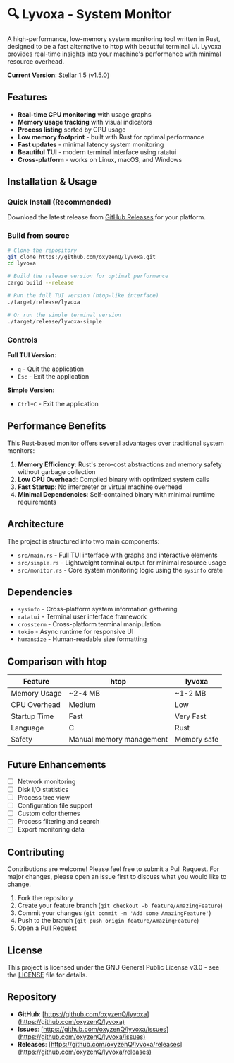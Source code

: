 # 🔍 Lyvoxa - System Monitor

A high-performance, low-memory system monitoring tool written in Rust, designed to be a fast alternative to htop with beautiful terminal UI. Lyvoxa provides real-time insights into your machine's performance with minimal resource overhead.

**Current Version**: Stellar 1.5 (v1.5.0)

## Features

- **Real-time CPU monitoring** with usage graphs
- **Memory usage tracking** with visual indicators
- **Process listing** sorted by CPU usage
- **Low memory footprint** - built with Rust for optimal performance
- **Fast updates** - minimal latency system monitoring
- **Beautiful TUI** - modern terminal interface using ratatui
- **Cross-platform** - works on Linux, macOS, and Windows

## Installation & Usage

### Quick Install (Recommended)

Download the latest release from [GitHub Releases](https://github.com/oxyzenQ/lyvoxa/releases) for your platform.

### Build from source

```bash
# Clone the repository
git clone https://github.com/oxyzenQ/lyvoxa.git
cd lyvoxa

# Build the release version for optimal performance
cargo build --release

# Run the full TUI version (htop-like interface)
./target/release/lyvoxa

# Or run the simple terminal version
./target/release/lyvoxa-simple
```

### Controls

**Full TUI Version:**
- `q` - Quit the application
- `Esc` - Exit the application

**Simple Version:**
- `Ctrl+C` - Exit the application

## Performance Benefits

This Rust-based monitor offers several advantages over traditional system monitors:

1. **Memory Efficiency**: Rust's zero-cost abstractions and memory safety without garbage collection
2. **Low CPU Overhead**: Compiled binary with optimized system calls
3. **Fast Startup**: No interpreter or virtual machine overhead
4. **Minimal Dependencies**: Self-contained binary with minimal runtime requirements

## Architecture

The project is structured into two main components:

- `src/main.rs` - Full TUI interface with graphs and interactive elements
- `src/simple.rs` - Lightweight terminal output for minimal resource usage
- `src/monitor.rs` - Core system monitoring logic using the `sysinfo` crate

## Dependencies

- `sysinfo` - Cross-platform system information gathering
- `ratatui` - Terminal user interface framework
- `crossterm` - Cross-platform terminal manipulation
- `tokio` - Async runtime for responsive UI
- `humansize` - Human-readable size formatting

## Comparison with htop

| Feature | htop | lyvoxa |
|---------|------|--------|
| Memory Usage | ~2-4 MB | ~1-2 MB |
| CPU Overhead | Medium | Low |
| Startup Time | Fast | Very Fast |
| Language | C | Rust |
| Safety | Manual memory management | Memory safe |

## Future Enhancements

- [ ] Network monitoring
- [ ] Disk I/O statistics
- [ ] Process tree view
- [ ] Configuration file support
- [ ] Custom color themes
- [ ] Process filtering and search
- [ ] Export monitoring data

## Contributing

Contributions are welcome! Please feel free to submit a Pull Request. For major changes, please open an issue first to discuss what you would like to change.

1. Fork the repository
2. Create your feature branch (`git checkout -b feature/AmazingFeature`)
3. Commit your changes (`git commit -m 'Add some AmazingFeature'`)
4. Push to the branch (`git push origin feature/AmazingFeature`)
5. Open a Pull Request

## License

This project is licensed under the GNU General Public License v3.0 - see the [LICENSE](LICENSE) file for details.

## Repository

- **GitHub**: [https://github.com/oxyzenQ/lyvoxa](https://github.com/oxyzenQ/lyvoxa)
- **Issues**: [https://github.com/oxyzenQ/lyvoxa/issues](https://github.com/oxyzenQ/lyvoxa/issues)
- **Releases**: [https://github.com/oxyzenQ/lyvoxa/releases](https://github.com/oxyzenQ/lyvoxa/releases)
